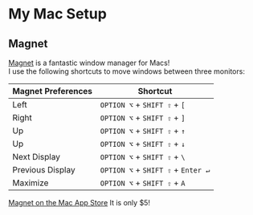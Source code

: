 # My Mac Setup

## Magnet
[Magnet](https://magnet.crowdcafe.com/) is a fantastic window manager for Macs!  
I use the following shortcuts to move windows between three monitors:

| Magnet Preferences | Shortcut                           |
| ------------------ | ---------------------------------- |
| Left               | `OPTION ⌥` + `SHIFT ⇧` + `[`       |
| Right              | `OPTION ⌥` + `SHIFT ⇧` + `]`       |
| Up                 | `OPTION ⌥` + `SHIFT ⇧` + `↑`       |
| Up                 | `OPTION ⌥` + `SHIFT ⇧` + `↓`       |
| Next Display       | `OPTION ⌥` + `SHIFT ⇧` + `\`       |
| Previous Display   | `OPTION ⌥` + `SHIFT ⇧` + `Enter ↵` |
| Maximize           | `OPTION ⌥` + `SHIFT ⇧` + `A`       |

[‎Magnet on the Mac App Store](https://apps.apple.com/app/id441258766?mt=12)
It is only $5!
